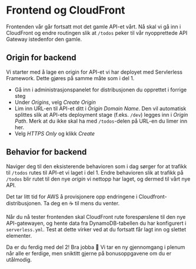 # Frontend og CloudFront

Frontenden vår går fortsatt mot det gamle API-et vårt. Nå skal vi gå inn i CloudFront og endre routingen slik at `/todos` peker til vår nyopprettede API Gateway istedenfor den gamle.

## Origin for backend

Vi starter med å lage en origin for API-et vi har deployet med Servlerless Framework. Dette gjøres på samme måte som i del 1.

- Gå inn i administrasjonspanelet for distribusjonen du opprettet i forrige steg
- Under _Origins_, velg _Create Origin_
- Lim inn URL-en til API-et ditt i _Origin Domain Name_. Den vil automatisk splittes slik at API-ets deployment stage (f.eks. `/dev`) legges inn i _Origin Path_. Merk at du ikke skal ha med `/todos`-delen på URL-en du limer inn her.
- Velg _HTTPS Only_ og klikk _Create_

## Behavior for backend

Naviger deg til den eksisterende behavioren som i dag sørger for at trafikk til `/todos` rutes til API-et vi laget i del 1. Endre behavioren slik at trafikk på `/todos` blir rutet til den nye *origin* vi nettopp har laget, og dermed til vårt nye API.

Det tar litt tid for AWS å provisjonere opp endringene i Cloudfront-distribusjonen. Ta deg en ☕ til mens du venter.

Når du nå tester frontenden skal CloudFront rute forespørslene til den nye API-gatewayen, og hente data fra DynamoDB-tabellen du har konfigurert i `serverless.yml`. Test at dette virker ved at du fortsatt får lagt inn og slettet elementer.

Da er du ferdig med del 2! Bra jobba 🙌 Vi tar en ny gjennomgang i plenum når alle er ferdige, men sniktitt gjerne på bonusoppgavene om du er utålmodig.
